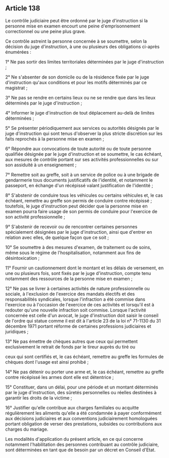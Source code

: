 Article 138
----
Le contrôle judiciaire peut être ordonné par le juge d'instruction si la
personne mise en examen encourt une peine d'emprisonnement correctionnel ou une
peine plus grave.

Ce contrôle astreint la personne concernée à se soumettre, selon la décision du
juge d'instruction, à une ou plusieurs des obligations ci-après énumérées :

1° Ne pas sortir des limites territoriales déterminées par le juge d'instruction
;

2° Ne s'absenter de son domicile ou de la résidence fixée par le juge
d'instruction qu'aux conditions et pour les motifs déterminés par ce magistrat ;

3° Ne pas se rendre en certains lieux ou ne se rendre que dans les lieux
déterminés par le juge d'instruction ;

4° Informer le juge d'instruction de tout déplacement au-delà de limites
déterminées ;

5° Se présenter périodiquement aux services ou autorités désignés par le juge
d'instruction qui sont tenus d'observer la plus stricte discrétion sur les faits
reprochés à la personne mise en examen ;

6° Répondre aux convocations de toute autorité ou de toute personne qualifiée
désignée par le juge d'instruction et se soumettre, le cas échéant, aux mesures
de contrôle portant sur ses activités professionnelles ou sur son assiduité à un
enseignement ;

7° Remettre soit au greffe, soit à un service de police ou à une brigade de
gendarmerie tous documents justificatifs de l'identité, et notamment le
passeport, en échange d'un récépissé valant justification de l'identité ;

8° S'abstenir de conduire tous les véhicules ou certains véhicules et, le cas
échéant, remettre au greffe son permis de conduire contre récépissé ; toutefois,
le juge d'instruction peut décider que la personne mise en examen pourra faire
usage de son permis de conduire pour l'exercice de son activité professionnelle
;

9° S'abstenir de recevoir ou de rencontrer certaines personnes spécialement
désignées par le juge d'instruction, ainsi que d'entrer en relation avec elles,
de quelque façon que ce soit ;

10° Se soumettre à des mesures d'examen, de traitement ou de soins, même sous le
régime de l'hospitalisation, notamment aux fins de désintoxication ;

11° Fournir un cautionnement dont le montant et les délais de versement, en une
ou plusieurs fois, sont fixés par le juge d'instruction, compte tenu notamment
des ressources de la personne mise en examen ;

12° Ne pas se livrer à certaines activités de nature professionnelle ou sociale,
à l'exclusion de l'exercice des mandats électifs et des responsabilités
syndicales, lorsque l'infraction a été commise dans l'exercice ou à l'occasion
de l'exercice de ces activités et lorsqu'il est à redouter qu'une nouvelle
infraction soit commise. Lorsque l'activité concernée est celle d'un avocat, le
juge d'instruction doit saisir le conseil de l'ordre qui statue comme il est dit
à l'article 23 de la loi n° 71-1130 du 31 décembre 1971 portant réforme de
certaines professions judiciaires et juridiques ;

13° Ne pas émettre de chèques autres que ceux qui permettent exclusivement le
retrait de fonds par le tireur auprès du tiré ou

ceux qui sont certifiés et, le cas échéant, remettre au greffe les formules de
chèques dont l'usage est ainsi prohibé ;

14° Ne pas détenir ou porter une arme et, le cas échéant, remettre au greffe
contre récépissé les armes dont elle est détentrice ;

15° Constituer, dans un délai, pour une période et un montant déterminés par le
juge d'instruction, des sûretés personnelles ou réelles destinées à garantir les
droits de la victime ;

16° Justifier qu'elle contribue aux charges familiales ou acquitte régulièrement
les aliments qu'elle a été condamnée à payer conformément aux décisions
judiciaires et aux conventions judiciairement homologuées portant obligation de
verser des prestations, subsides ou contributions aux charges du mariage.

Les modalités d'application du présent article, en ce qui concerne notamment
l'habilitation des personnes contribuant au contrôle judiciaire, sont
déterminées en tant que de besoin par un décret en Conseil d'Etat.
